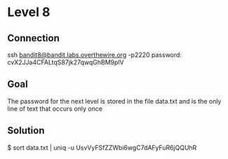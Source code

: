 # Level 8
## Connection
ssh bandit8@bandit.labs.overthewire.org -p2220
password: cvX2JJa4CFALtqS87jk27qwqGhBM9plV
## Goal
The password for the next level is stored in the file data.txt and is the only line of text that occurs only once
## Solution
$ sort data.txt | uniq -u 
UsvVyFSfZZWbi6wgC7dAFyFuR6jQQUhR


